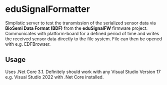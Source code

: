 # eduSignalFormatter
Simplistic server to test the transmission of the serialized sensor data via **BioSemi Data Format (BDF)** from the **eduSignalFW** firmware project.
Communicates with platform-board for a defined period of time and writes the received sensor data directly to the file system. File can then be 
opened with e.g. EDFBrowser.
## Usage
Uses .Net Core 3.1. Definitely should work with any Visual Studio Version 17 e.g. Visual Studio 2022 with .Net Core installed.
